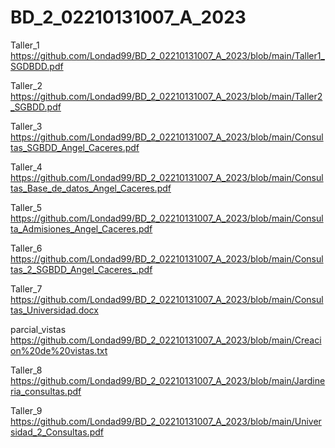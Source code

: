 # BD_2_02210131007_A_2023 
Taller_1 https://github.com/Londad99/BD_2_02210131007_A_2023/blob/main/Taller1_SGDBDD.pdf

Taller_2 https://github.com/Londad99/BD_2_02210131007_A_2023/blob/main/Taller2_SGBDD.pdf

Taller_3 https://github.com/Londad99/BD_2_02210131007_A_2023/blob/main/Consultas_SGBDD_Angel_Caceres.pdf

Taller_4 https://github.com/Londad99/BD_2_02210131007_A_2023/blob/main/Consultas_Base_de_datos_Angel_Caceres.pdf

Taller_5 https://github.com/Londad99/BD_2_02210131007_A_2023/blob/main/Consulta_Admisiones_Angel_Caceres.pdf

Taller_6 https://github.com/Londad99/BD_2_02210131007_A_2023/blob/main/Consultas_2_SGBDD_Angel_Caceres_.pdf

Taller_7 https://github.com/Londad99/BD_2_02210131007_A_2023/blob/main/Consultas_Universidad.docx

parcial_vistas https://github.com/Londad99/BD_2_02210131007_A_2023/blob/main/Creacion%20de%20vistas.txt

Taller_8 https://github.com/Londad99/BD_2_02210131007_A_2023/blob/main/Jardineria_consultas.pdf

Taller_9 https://github.com/Londad99/BD_2_02210131007_A_2023/blob/main/Universidad_2_Consultas.pdf
